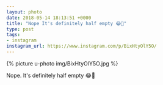 ```yaml
---
layout: photo
date: 2018-05-14 18:13:51 +0000
title: "Nope It's definitely half empty 😂🤣"
type: post
tags:
- instagram
instagram_url: https://www.instagram.com/p/BixHtyOlY5O/
---
```


{% picture u-photo img/BixHtyOlY5O.jpg %}

Nope. It's definitely half empty 😂🤣

